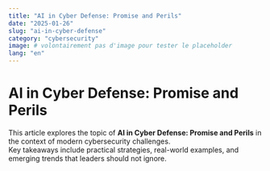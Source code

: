 ```yaml
---
title: "AI in Cyber Defense: Promise and Perils"
date: "2025-01-26"
slug: "ai-in-cyber-defense"
category: "cybersecurity"
image: # volontairement pas d'image pour tester le placeholder
lang: "en"
---
```


# AI in Cyber Defense: Promise and Perils

This article explores the topic of **AI in Cyber Defense: Promise and Perils** in the context of modern cybersecurity challenges.  
Key takeaways include practical strategies, real-world examples, and emerging trends that leaders should not ignore.
